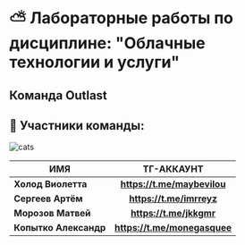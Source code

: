 # :partly_sunny: Лабораторные работы по дисциплине: "Облачные технологии и услуги"
## Команда Outlast
## :japanese_castle: Участники команды:

![cats](https://github.com/V1lou/photos-for-labs/blob/main/cats4.jpg)


| ИМЯ | ТГ-АККАУНТ |
|----------------|:---------:|
| **Холод Виолетта** | **https://t.me/maybevilou** | 
| **Сергеев Артём** | **https://t.me/imrreyz** | 
| **Морозов Матвей** | **https://t.me/jkkgmr** | 
| **Копытко Александр** | **https://t.me/monegasquee** | 
